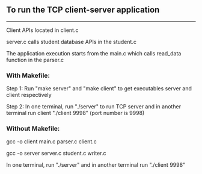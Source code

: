 ## To run the TCP client-server application
---

Client APIs located in client.c

server.c calls student database APIs in the student.c

The application execution starts from the main.c which calls read_data function in the parser.c

### With Makefile:

Step 1: Run "make server" and "make client" to get executables server and client respectively

Step 2: In one terminal, run "./server" to run TCP server and in another terminal run client "./client <inputFile> <ipaddress> 9998" (port number is 9998)

### Without Makefile:

gcc -o client main.c parser.c client.c

gcc -o server server.c student.c writer.c

In one terminal, run "./server" and in another terminal run "./client <inputFile> <ipaddress> 9998"

